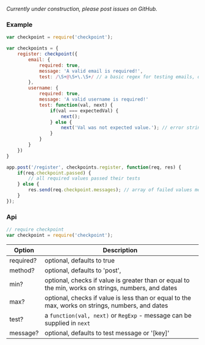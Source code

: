 _Currently under construction, please post issues on GitHub._

### Example

```javascript
var checkpoint = require('checkpoint');

var checkpoints = {
	register: checkpoint({
		email: {
			required: true,
			message: 'A valid email is required!',
			test: /\S+@\S+\.\S+/ // a basic regex for testing emails, don't use in production
		},
		username: {
			required: true,
			message: 'A valid username is required!'
			test: function(val, next) {
				if(val === expectedVal) {
					next();
				} else {
					next('Val was not expected value.'); // error string, if left blank defaults to validator message
				}
			}
		}
	})
}

app.post('/register', checkpoints.register, function(req, res) {
	if(req.checkpoint.passed) {
		// all required values passed their tests
	} else {
		res.send(req.checkpoint.messages); // array of failed values messages
	}
});
```

### Api
```javascript
// require checkpoint
var checkpoint = require('checkpoint');
```
Option    | Description
----------|------------
required? | optional, defaults to true
method?   | optional, defaults to 'post',
min?      | optional, checks if value is greater than or equal to the min, works on strings, numbers, and dates
max?      | optional, checks if value is less than or equal to the max, works on strings, numbers, and dates
test?     | a `function(val, next)` or `RegExp` - message can be supplied in `next`
message?  | optional, defaults to test message or '[key]'
